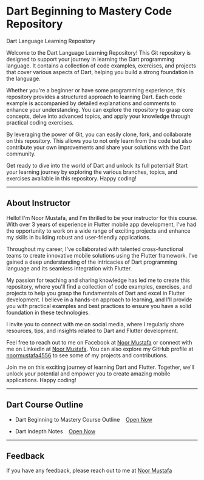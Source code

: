# Dart Beginning to Mastery Code Repository

Dart Language Learning Repository

Welcome to the Dart Language Learning Repository! This Git repository is designed to support your journey in learning the Dart programming language. It contains a collection of code examples, exercises, and projects that cover various aspects of Dart, helping you build a strong foundation in the language.

Whether you're a beginner or have some programming experience, this repository provides a structured approach to learning Dart. Each code example is accompanied by detailed explanations and comments to enhance your understanding. You can explore the repository to grasp core concepts, delve into advanced topics, and apply your knowledge through practical coding exercises.

By leveraging the power of Git, you can easily clone, fork, and collaborate on this repository. This allows you to not only learn from the code but also contribute your own improvements and share your solutions with the Dart community.

Get ready to dive into the world of Dart and unlock its full potential! Start your learning journey by exploring the various branches, topics, and exercises available in this repository. Happy coding!

---

## About Instructor

Hello! I'm Noor Mustafa, and I'm thrilled to be your instructor for this course. With over 3 years of experience in Flutter mobile app development, I've had the opportunity to work on a wide range of exciting projects and enhance my skills in building robust and user-friendly applications.

Throughout my career, I've collaborated with talented cross-functional teams to create innovative mobile solutions using the Flutter framework. I've gained a deep understanding of the intricacies of Dart programming language and its seamless integration with Flutter.

My passion for teaching and sharing knowledge has led me to create this repository, where you'll find a collection of code examples, exercises, and projects to help you grasp the fundamentals of Dart and excel in Flutter development. I believe in a hands-on approach to learning, and I'll provide you with practical examples and best practices to ensure you have a solid foundation in these technologies.

I invite you to connect with me on social media, where I regularly share resources, tips, and insights related to Dart and Flutter development.

Feel free to reach out to me on Facebook at [Noor Mustafa](https://www.facebook.com/noormustafa4556) or connect with me on LinkedIn at [Noor Mustafa](https://www.linkedin.com/in/noormustafa4556/). You can also explore my GitHub profile at [noormustafa4556](https://github.com/noormustafa4556) to see some of my projects and contributions.

Join me on this exciting journey of learning Dart and Flutter. Together, we'll unlock your potential and empower you to create amazing mobile applications. Happy coding!

---

## Dart Course Outline

- Dart Beginning to Mastery Course Outline &nbsp;&nbsp; [Open Now](https://docs.google.com/document/d/1qyXWSo0cAvOW-MlxBdbWVT5mk1sR5ij7x-HMfLFrjTg/edit?usp=sharing)

- Dart Indepth Notes &nbsp;&nbsp; [Open Now](https://docs.google.com/document/d/12gLyIyeBmbOtrRvXoUxnf_-0zvyXFLRhoUSRpwC2DEY/edit?usp=sharing)

---

## Feedback

If you have any feedback, please reach out to me at [Noor Mustafa](https://www.facebook.com/noormustafa4556)
